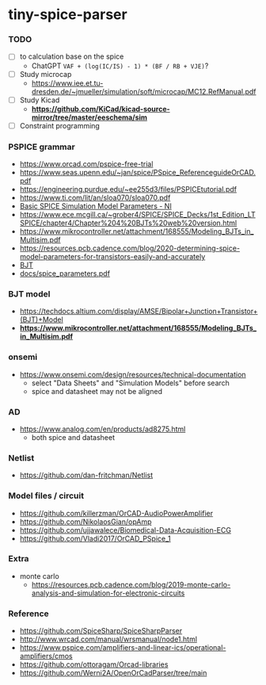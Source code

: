 tiny-spice-parser
=================

### TODO
- [ ] to calculation base on the spice
  - ChatGPT `VAF + (log(IC/IS) - 1) * (BF / RB + VJE)`?
- [ ] Study microcap
  - https://www.iee.et.tu-dresden.de/~jmueller/simulation/soft/microcap/MC12.RefManual.pdf
- [ ] Study Kicad
  - **https://github.com/KiCad/kicad-source-mirror/tree/master/eeschema/sim**
- [ ] Constraint programming
### PSPICE grammar
- https://www.orcad.com/pspice-free-trial
- https://www.seas.upenn.edu/~jan/spice/PSpice_ReferenceguideOrCAD.pdf
- https://engineering.purdue.edu/~ee255d3/files/PSPICEtutorial.pdf
- https://www.ti.com/lit/an/sloa070/sloa070.pdf
- [Basic SPICE Simulation Model Parameters - NI](https://www.ni.com/en/shop/electronic-test-instrumentation/application-software-for-electronic-test-and-instrumentation-category/what-is-multisim/spice-simulation-fundamentals/basic-spice-simulation-model-parameters-.html)
- https://www.ece.mcgill.ca/~grober4/SPICE/SPICE_Decks/1st_Edition_LTSPICE/chapter4/Chapter%204%20BJTs%20web%20version.html
- https://www.mikrocontroller.net/attachment/168555/Modeling_BJTs_in_Multisim.pdf
- https://resources.pcb.cadence.com/blog/2020-determining-spice-model-parameters-for-transistors-easily-and-accurately
- [BJT](https://help.altair.com/activate/help/en_us/block_reference_guide/_mo/_lib/Spice/HTML/bjt_t.html)
- [docs/spice_parameters.pdf](docs/spice_parameters.pdf)

### BJT model
- https://techdocs.altium.com/display/AMSE/Bipolar+Junction+Transistor+(BJT)+Model
- **https://www.mikrocontroller.net/attachment/168555/Modeling_BJTs_in_Multisim.pdf**

### onsemi
- https://www.onsemi.com/design/resources/technical-documentation
  - select "Data Sheets" and "Simulation Models" before search
  - spice and datasheet may not be aligned
### AD
- https://www.analog.com/en/products/ad8275.html
  - both spice and datasheet

### Netlist
- https://github.com/dan-fritchman/Netlist

### Model files / circuit
- https://github.com/killerzman/OrCAD-AudioPowerAmplifier
- https://github.com/NikolaosGian/opAmp
- https://github.com/ujjawalece/Biomedical-Data-Acquisition-ECG
- https://github.com/Vladi2017/OrCAD_PSpice_1

### Extra
- monte carlo
  - https://resources.pcb.cadence.com/blog/2019-monte-carlo-analysis-and-simulation-for-electronic-circuits

### Reference
- https://github.com/SpiceSharp/SpiceSharpParser
- http://www.wrcad.com/manual/wrsmanual/node1.html
- https://www.pspice.com/amplifiers-and-linear-ics/operational-amplifiers/cmos
- https://github.com/ottoragam/Orcad-libraries
- https://github.com/Werni2A/OpenOrCadParser/tree/main
